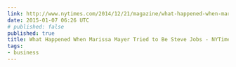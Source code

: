 ```yaml
---
link: http://www.nytimes.com/2014/12/21/magazine/what-happened-when-marissa-mayer-tried-to-be-steve-jobs.html?_r=0
date: 2015-01-07 06:26 UTC
# published: false
published: true
title: What Happened When Marissa Mayer Tried to Be Steve Jobs - NYTimes.com
tags:
- business
---
```



